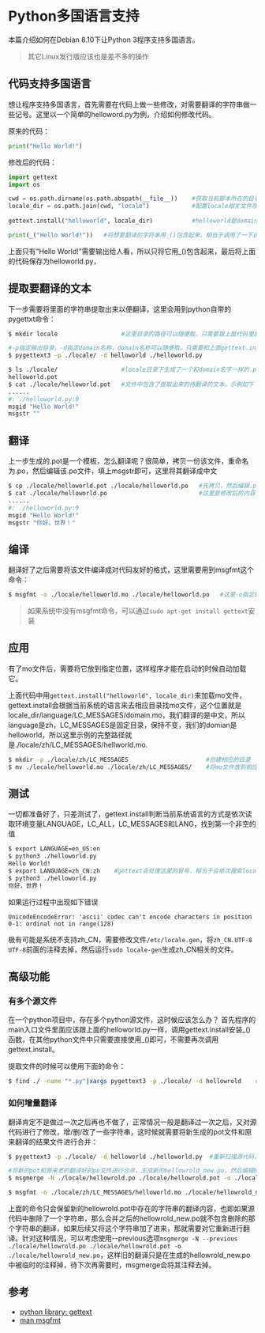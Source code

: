 # Python多国语言支持

本篇介绍如何在Debian 8.10下让Python 3程序支持多国语言。

>其它Linux发行版应该也是差不多的操作

## 代码支持多国语言
想让程序支持多国语言，首先需要在代码上做一些修改，对需要翻译的字符串做一些记号。这里以一个简单的helloword.py为例，介绍如何修改代码。

原来的代码：
```python
print("Hello World!") 
```

修改后的代码：
```python
import gettext
import os

cwd = os.path.dirname(os.path.abspath(__file__))    #获取当前脚本所在的目录
locale_dir = os.path.join(cwd, "locale")            #配置locale相关文件存放的目录，路径和名字可以随意，这里使用当前目录下的"locale"子目录
        
gettext.install("helloworld", locale_dir)           #helloworld是domain名称（可以是任意名称），domain名称可以理解为一个用来标识翻译结果文件的名称，install会根据当前环境的语言，加载locale_dir目录下的helloworld.mo文件，并且安装_()函数到全局空间，这样当前进程的所有python代码都能访问_()函数

print(_("Hello World!"))   #将想要翻译的字符串用_()包含起来，相当于调用了一下该函数
```

上面只有“Hello World!”需要输出给人看，所以只将它用_()包含起来，最后将上面的代码保存为helloworld.py， 

## 提取要翻译的文本
下一步需要将里面的字符串提取出来以便翻译，这里会用到python自带的pygettxt命令：
```bash
$ mkdir locale                  #这里目录的路径可以随便取，只需要跟上面代码里面的locale_dir保持一致就行

#-p指定输出目录，-d指定domain名称，domain名称可以随便取，只需要和上面gettext.install的第一个参数保持一致即可
$ pygettext3 -p ./locale/ -d helloworld ./helloworld.py  

$ ls ./locale/                  #locale目录下生成了一个和domain名字一样的.pot文件
helloworld.pot
$ cat ./locale/helloworld.pot   #文件中包含了提取出来的待翻译的文本，示例如下
......
#: ./helloworld.py:9
msgid "Hello World!"
msgstr ""
```

## 翻译

上一步生成的.pot是一个模板，怎么翻译呢？很简单，拷贝一份该文件，重命名为.po，然后编辑该.po文件，填上msgstr即可，这里将其翻译成中文

```bash
$ cp ./locale/helloworld.pot ./locale/helloworld.po   #先拷贝，然后编辑.po文件进行翻译，这里省略编辑过程
$ cat ./locale/helloworld.po                          #这里是修改后的内容
......
#: ./helloworld.py:9
msgid "Hello World!"
msgstr "你好，世界！"
```

## 编译
翻译好了之后需要将该文件编译成对代码友好的格式，这里需要用到msgfmt这个命令：
```bash
$ msgfmt -o ./locale/helloworld.mo ./locale/helloworld.po   #这里-o指定的输出文件的名称必须要和上面代码中的domain名称一致
```

>如果系统中没有msgfmt命令，可以通过```sudo apt-get install gettext```安装

## 应用
有了mo文件后，需要将它放到指定位置，这样程序才能在启动的时候自动加载它。

上面代码中用```gettext.install("helloworld", locale_dir)```来加载mo文件， gettext.install会根据当前系统的语言来去相应目录找mo文件，这个位置就是locale_dir/language/LC_MESSAGES/domain.mo，我们翻译的是中文，所以language是zh，LC_MESSAGES是固定目录，保持不变，我们的domian是helloworld，所以这里示例的完整路径就是./locale/zh/LC_MESSAGES/hellworld.mo.
```bash
$ mkdir -p ./locale/zh/LC_MESSAGES                      #创建相应的目录
$ mv ./locale/helloworld.mo ./locale/zh/LC_MESSAGES/    #将mo文件放到相应目录下
```

## 测试
一切都准备好了，只差测试了，gettext.install判断当前系统语言的方式是依次读取环境变量LANGUAGE，LC_ALL，LC_MESSAGES和LANG，找到第一个非空的值

```bash
$ export LANGUAGE=en_US:en
$ python3 ./helloworld.py
Hello World!
$ export LANGUAGE=zh_CN:zh    #gettext会处理这里的冒号，相当于会依次搜索locale目录下的zh_CN和zh目录，所以上面创建目录的时候使用./locale/zh_CN/LC_MESSAGES也可以
$ python3 ./helloworld.py
你好，世界！
```

如果运行过程中出现如下错误
```
UnicodeEncodeError: 'ascii' codec can't encode characters in position 0-1: ordinal not in range(128)
```

极有可能是系统不支持zh_CN，需要修改文件```/etc/locale.gen```，将```zh_CN.UTF-8 UTF-8```前面的注释去掉，然后运行```sudo locale-gen```生成zh_CN相关的文件。

## 高级功能

### 有多个源文件
在一个python项目中，存在多个python源文件，这时候应该怎么办？ 首先程序的main入口文件里面应该跟上面的helloworld.py一样，调用gettext.install安装_()函数，在其他python文件中只需要直接使用_()即可，不需要再次调用gettext.install。

提取文件的时候可以使用下面的命令：
```bash
$ find ./ -name "*.py"|xargs pygettext3 -p ./locale/ -d hellowrold    #前面的find命令可以根据需要进行修改来过滤出想要的文件， ./locale为输出目录，hellowrold为输出的文件名称
```

### 如何增量翻译
翻译肯定不是做过一次之后再也不做了，正常情况一般是翻译过一次之后，又对源代码进行了修改，增/删/改了一些字符串，这时候就需要将新生成的pot文件和原来翻译的结果文件进行合并：
```bash
$ pygettext3 -p ./locale/ -d helloworld ./helloworld.py  #重新扫描源代码，提取待翻译的字符串，生成pot模板文件

#将新的pot和原来老的翻译好的po文件进行合并，生成新的hellowrold_new.po，然后编辑hellowrold_new.po进行翻译
$ msgmerge -N ./locale/hellowrold.po ./locale/hellowrold.pot -o ./locale/hellowrold_new.po  

$ msgfmt -o ./locale/zh/LC_MESSAGES/helloworld.mo ./locale/hellowrold_new.po   #将新的po编译成mo文件
```

上面的命令只会保留新的hellowrold.pot中存在的字符串的翻译内容，也即如果源代码中删除了一个字符串，那么合并之后的hellowrold_new.po就不包含删除的那个字符串的翻译，如果后续又将这个字符串加了进来，那就需要对它重新进行翻译。针对这种情况，可以考虑使用--previous选项```msgmerge -N --previous ./locale/hellowrold.po ./locale/hellowrold.pot -o ./locale/hellowrold_new.po```，这样旧的翻译只是在生成的hellowrold_new.po中被临时的注释掉，待下次再需要时，msgmerge会将其注释去掉。

## 参考

* [python library: gettext](https://docs.python.org/3/library/gettext.html)
* [man msgfmt](http://www.man7.org/linux/man-pages/man1/msgfmt.1.html)